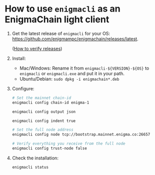 # How to use `enigmacli` as an EnigmaChain light client

1. Get the latest release of `enigmacli` for your OS: https://github.com/enigmampc/enigmachain/releases/latest.

   ([How to verify releases](/docs/verify-releases.md))

2) Install:

   - Mac/Windows: Rename it from `enigmacli-${VERSION}-${OS}` to `enigmacli` or `enigmacli.exe` and put it in your path.
   - Ubuntu/Debian: `sudo dpkg -i enigmachain*.deb`

3) Configure:

   ```bash
   # Set the mainnet chain-id
   enigmacli config chain-id enigma-1
   ```

   ```bash
   enigmacli config output json
   ```

   ```bash
   enigmacli config indent true
   ```

   ```bash
   # Set the full node address
   enigmacli config node tcp://bootstrap.mainnet.enigma.co:26657
   ```

   ```bash
   # Verify everything you receive from the full node
   enigmacli config trust-node false
   ```

4) Check the installation:

   ```bash
   enigmacli status
   ```
